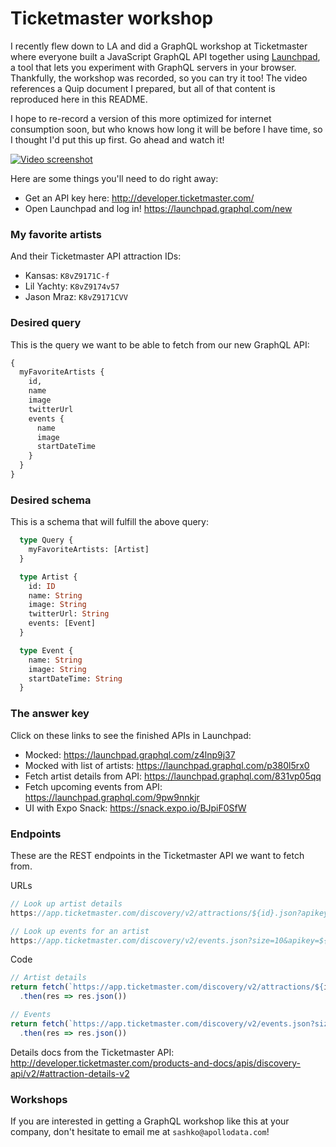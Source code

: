 # Ticketmaster workshop

I recently flew down to LA and did a GraphQL workshop at Ticketmaster where everyone built a JavaScript GraphQL API together using [Launchpad](https://launchpad.graphql.com/), a tool that lets you experiment with GraphQL servers in your browser. Thankfully, the workshop was recorded, so you can try it too! The video references a Quip document I prepared, but all of that content is reproduced here in this README.

I hope to re-record a version of this more optimized for internet consumption soon, but who knows how long it will be before I have time, so I thought I'd put this up first. Go ahead and watch it!

[![Video screenshot](http://i.imgur.com/undefined.png)](https://www.youtube.com/watch?v=j0Ot84L5n04)

Here are some things you'll need to do right away:

- Get an API key here: http://developer.ticketmaster.com/
- Open Launchpad and log in! https://launchpad.graphql.com/new

### My favorite artists

And their Ticketmaster API attraction IDs:

* Kansas: `K8vZ9171C-f`
* Lil Yachty: `K8vZ9174v57`
* Jason Mraz: `K8vZ9171CVV`

### Desired query

This is the query we want to be able to fetch from our new GraphQL API:

```graphql
{
  myFavoriteArtists {
    id,
    name
    image
    twitterUrl
    events {
      name
      image
      startDateTime
    }
  }
}
```

### Desired schema

This is a schema that will fulfill the above query:

```graphql
  type Query {
    myFavoriteArtists: [Artist]
  }

  type Artist {
    id: ID
    name: String
    image: String
    twitterUrl: String
    events: [Event]
  }

  type Event {
    name: String
    image: String
    startDateTime: String
  }
```

### The answer key

Click on these links to see the finished APIs in Launchpad:

- Mocked: https://launchpad.graphql.com/z4lnp9j37
- Mocked with list of artists: https://launchpad.graphql.com/p380l5rx0
- Fetch artist details from API: https://launchpad.graphql.com/831vp05qq
- Fetch upcoming events from API: https://launchpad.graphql.com/9pw9nnkjr
- UI with Expo Snack: https://snack.expo.io/BJpiF0SfW

### Endpoints

These are the REST endpoints in the Ticketmaster API we want to fetch from.

URLs

```js
// Look up artist details
https://app.ticketmaster.com/discovery/v2/attractions/${id}.json?apikey=${context.secrets.TM_API_KEY}

// Look up events for an artist
https://app.ticketmaster.com/discovery/v2/events.json?size=10&apikey=${context.secrets.TM_API_KEY}&attractionId=${id}
```

Code

```js
// Artist details
return fetch(`https://app.ticketmaster.com/discovery/v2/attractions/${id}.json?apikey=${context.secrets.TM_API_KEY}`)
  .then(res => res.json())

// Events
return fetch(`https://app.ticketmaster.com/discovery/v2/events.json?size=10&apikey=${context.secrets.TM_API_KEY}&attractionId=${id}`)
  .then(res => res.json())
```

Details docs from the Ticketmaster API: http://developer.ticketmaster.com/products-and-docs/apis/discovery-api/v2/#attraction-details-v2

### Workshops

If you are interested in getting a GraphQL workshop like this at your company, don't hesitate to email me at `sashko@apollodata.com`!
